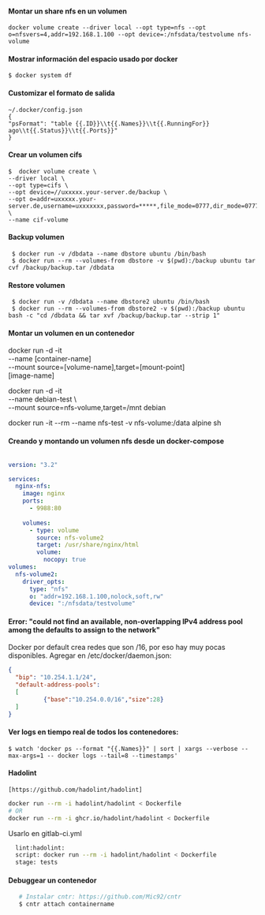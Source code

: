 #### Montar un share nfs en un volumen

    docker volume create --driver local --opt type=nfs --opt o=nfsvers=4,addr=192.168.1.100 --opt device=:/nfsdata/testvolume nfs-volume

#### Mostrar información del espacio usado por docker

    $ docker system df

#### Customizar el formato de salida

    ~/.docker/config.json 
    {
	"psFormat": "table {{.ID}}\\t{{.Names}}\\t{{.RunningFor}} ago\\t{{.Status}}\\t{{.Ports}}"
    }

#### Crear un volumen cifs

    $  docker volume create \
	--driver local \
	--opt type=cifs \
	--opt device=//uxxxxx.your-server.de/backup \
	--opt o=addr=uxxxxx.your-server.de,username=uxxxxxxx,password=*****,file_mode=0777,dir_mode=0777 \
	--name cif-volume

#### Backup volumen
     
     $ docker run -v /dbdata --name dbstore ubuntu /bin/bash
     $ docker run --rm --volumes-from dbstore -v $(pwd):/backup ubuntu tar cvf /backup/backup.tar /dbdata

#### Restore volumen
     
     $ docker run -v /dbdata --name dbstore2 ubuntu /bin/bash
     $ docker run --rm --volumes-from dbstore2 -v $(pwd):/backup ubuntu bash -c "cd /dbdata && tar xvf /backup/backup.tar --strip 1"



#### Montar un volumen en un contenedor

   docker run -d -it \
   --name [container-name] \
   --mount source=[volume-name],target=[mount-point]\
   [image-name]


   docker run -d -it \
   --name debian-test \        
   --mount source=nfs-volume,target=/mnt debian

   docker run -it --rm --name nfs-test -v nfs-volume:/data alpine sh

#### Creando y montando un volumen nfs desde un docker-compose


```yaml

version: "3.2"

services:
  nginx-nfs:
    image: nginx
    ports:
      - 9988:80
    
    volumes:
      - type: volume
        source: nfs-volume2
        target: /usr/share/nginx/html
        volume:
          nocopy: true
volumes:
  nfs-volume2:
    driver_opts:
      type: "nfs"
      o: "addr=192.168.1.100,nolock,soft,rw"
      device: ":/nfsdata/testvolume"
```

#### Error: "could not find an available, non-overlapping IPv4 address pool among the defaults to assign to the network"

Docker por default crea redes que son /16, por eso hay muy pocas disponibles. Agregar en /etc/docker/daemon.json:

```json
{
  "bip": "10.254.1.1/24",
  "default-address-pools":
  [
          {"base":"10.254.0.0/16","size":28}
  ]
}
```

#### Ver logs en tiempo real de todos los contenedores:

    $ watch 'docker ps --format "{{.Names}}" | sort | xargs --verbose --max-args=1 -- docker logs --tail=8 --timestamps'

#### Hadolint
    
    [https://github.com/hadolint/hadolint]

```bash
docker run --rm -i hadolint/hadolint < Dockerfile
# OR
docker run --rm -i ghcr.io/hadolint/hadolint < Dockerfile
```

Usarlo en gitlab-ci.yml
```bash
  lint:hadolint:
  script: docker run --rm -i hadolint/hadolint < Dockerfile
  stage: tests
```


#### Debuggear un contenedor
```bash
   # Instalar cntr: https://github.com/Mic92/cntr
   $ cntr attach containername

```




